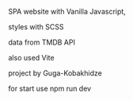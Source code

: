 SPA website with Vanilla Javascript,

styles with SCSS 

data from TMDB API 

also used Vite 

project by Guga-Kobakhidze

for start use npm run dev
